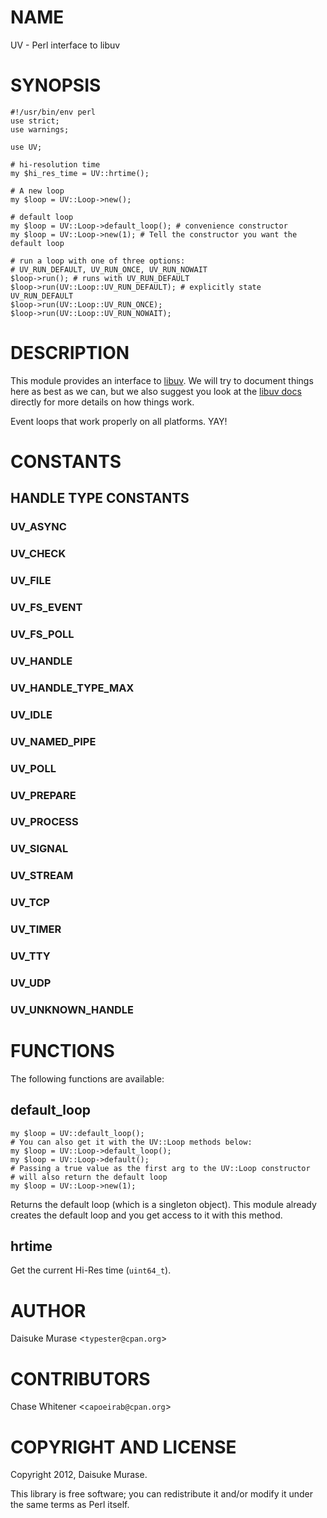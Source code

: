 # NAME

UV - Perl interface to libuv

# SYNOPSIS

    #!/usr/bin/env perl
    use strict;
    use warnings;

    use UV;

    # hi-resolution time
    my $hi_res_time = UV::hrtime();

    # A new loop
    my $loop = UV::Loop->new();

    # default loop
    my $loop = UV::Loop->default_loop(); # convenience constructor
    my $loop = UV::Loop->new(1); # Tell the constructor you want the default loop

    # run a loop with one of three options:
    # UV_RUN_DEFAULT, UV_RUN_ONCE, UV_RUN_NOWAIT
    $loop->run(); # runs with UV_RUN_DEFAULT
    $loop->run(UV::Loop::UV_RUN_DEFAULT); # explicitly state UV_RUN_DEFAULT
    $loop->run(UV::Loop::UV_RUN_ONCE);
    $loop->run(UV::Loop::UV_RUN_NOWAIT);

# DESCRIPTION

This module provides an interface to [libuv](http://libuv.org). We will try to
document things here as best as we can, but we also suggest you look at the
[libuv docs](http://docs.libuv.org) directly for more details on how things
work.

Event loops that work properly on all platforms. YAY!

# CONSTANTS

## HANDLE TYPE CONSTANTS

### UV\_ASYNC

### UV\_CHECK

### UV\_FILE

### UV\_FS\_EVENT

### UV\_FS\_POLL

### UV\_HANDLE

### UV\_HANDLE\_TYPE\_MAX

### UV\_IDLE

### UV\_NAMED\_PIPE

### UV\_POLL

### UV\_PREPARE

### UV\_PROCESS

### UV\_SIGNAL

### UV\_STREAM

### UV\_TCP

### UV\_TIMER

### UV\_TTY

### UV\_UDP

### UV\_UNKNOWN\_HANDLE

# FUNCTIONS

The following functions are available:

## default\_loop

    my $loop = UV::default_loop();
    # You can also get it with the UV::Loop methods below:
    my $loop = UV::Loop->default_loop();
    my $loop = UV::Loop->default();
    # Passing a true value as the first arg to the UV::Loop constructor
    # will also return the default loop
    my $loop = UV::Loop->new(1);

Returns the default loop (which is a singleton object). This module already
creates the default loop and you get access to it with this method.

## hrtime

Get the current Hi-Res time (`uint64_t`).

# AUTHOR

Daisuke Murase <`typester@cpan.org`>

# CONTRIBUTORS

Chase Whitener <`capoeirab@cpan.org`>

# COPYRIGHT AND LICENSE

Copyright 2012, Daisuke Murase.

This library is free software; you can redistribute it and/or modify it under
the same terms as Perl itself.
